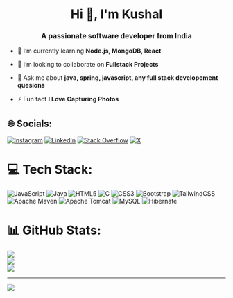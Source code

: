 <h1 align="center">Hi 👋, I'm Kushal</h1>
<h3 align="center">A passionate software developer from India</h3>

- 🌱 I’m currently learning **Node.js, MongoDB, React**

- 👯 I’m looking to collaborate on **Fullstack Projects**

- 💬 Ask me about **java, spring, javascript, any full stack developement quesions**

- ⚡ Fun fact **I Love Capturing Photos**


## 🌐 Socials:
[![Instagram](https://img.shields.io/badge/Instagram-%23E4405F.svg?logo=Instagram&logoColor=white)](https://instagram.com/kush_jadhav_) [![LinkedIn](https://img.shields.io/badge/LinkedIn-%230077B5.svg?logo=linkedin&logoColor=white)](https://linkedin.com/in/kuslhhh) [![Stack Overflow](https://img.shields.io/badge/-Stackoverflow-FE7A16?logo=stack-overflow&logoColor=white)](https://stackoverflow.com/users/user:25535791) [![X](https://img.shields.io/badge/X-black.svg?logo=X&logoColor=white)](https://x.com/kuslhhh) 

# 💻 Tech Stack:
![JavaScript](https://img.shields.io/badge/javascript-%23323330.svg?style=flat&logo=javascript&logoColor=%23F7DF1E) ![Java](https://img.shields.io/badge/java-%23ED8B00.svg?style=flat&logo=openjdk&logoColor=white) ![HTML5](https://img.shields.io/badge/html5-%23E34F26.svg?style=flat&logo=html5&logoColor=white) ![C](https://img.shields.io/badge/c-%2300599C.svg?style=flat&logo=c&logoColor=white) ![CSS3](https://img.shields.io/badge/css3-%231572B6.svg?style=flat&logo=css3&logoColor=white) ![Bootstrap](https://img.shields.io/badge/bootstrap-%238511FA.svg?style=flat&logo=bootstrap&logoColor=white) ![TailwindCSS](https://img.shields.io/badge/tailwindcss-%2338B2AC.svg?style=flat&logo=tailwind-css&logoColor=white) ![Apache Maven](https://img.shields.io/badge/Apache%20Maven-C71A36?style=flat&logo=Apache%20Maven&logoColor=white) ![Apache Tomcat](https://img.shields.io/badge/apache%20tomcat-%23F8DC75.svg?style=flat&logo=apache-tomcat&logoColor=black) ![MySQL](https://img.shields.io/badge/mysql-4479A1.svg?style=flat&logo=mysql&logoColor=white) ![Hibernate](https://img.shields.io/badge/Hibernate-59666C?style=flat&logo=Hibernate&logoColor=white)
# 📊 GitHub Stats:
![](https://github-readme-stats.vercel.app/api?username=kuslhhh&theme=dark&hide_border=false&include_all_commits=false&count_private=false)<br/>
![](https://github-readme-streak-stats.herokuapp.com/?user=kuslhhh&theme=dark&hide_border=false)<br/>
![](https://github-readme-stats.vercel.app/api/top-langs/?username=kuslhhh&theme=dark&hide_border=false&include_all_commits=false&count_private=false&layout=compact)

---
[![](https://visitcount.itsvg.in/api?id=kuslhhh&icon=0&color=0)](https://visitcount.itsvg.in)

<!-- Proudly created with GPRM ( https://gprm.itsvg.in ) -->
